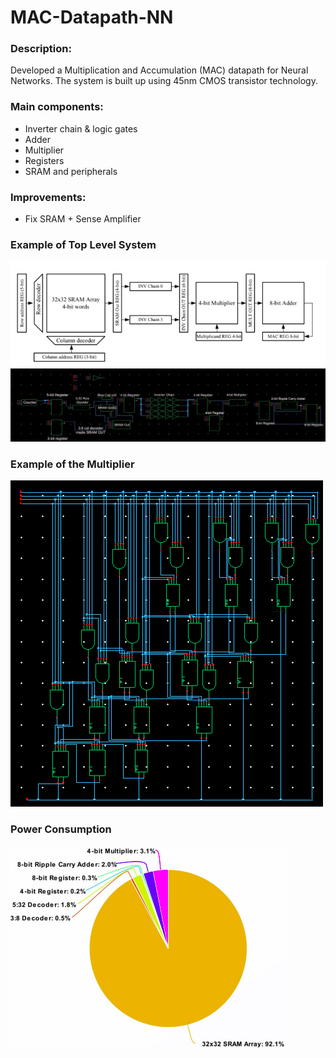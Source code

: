 # MAC-Datapath-NN

### Description: 
Developed a Multiplication and Accumulation (MAC) datapath for Neural Networks. The system is built up using 45nm CMOS transistor technology. 

### Main components:
- Inverter chain & logic gates
- Adder
- Multiplier
- Registers
- SRAM and peripherals

### Improvements:
- Fix SRAM + Sense Amplifier

### Example of Top Level System
![alt text](https://github.com/JimPalomo/MAC-Datapath-NN/blob/main/assets/sample-1.png)
![alt text](https://github.com/JimPalomo/MAC-Datapath-NN/blob/main/assets/sample-2.png)

### Example of the Multiplier
![alt text](https://github.com/JimPalomo/MAC-Datapath-NN/blob/main/assets/sample-3.png)

### Power Consumption
![alt text](https://github.com/JimPalomo/MAC-Datapath-NN/blob/main/assets/sample-4.png)
